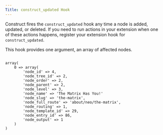 ```yaml
---
Title: construct_updated Hook
---
```


Construct fires the `construct_updated` hook any time a node is added, updated, or deleted. If you need to run actions in your extension when one of these actions happens, register your extension hook for `construct_updated`.

This hook provides one argument, an array of affected nodes.

<div class="content-blocks__pre-wrapper content-blocks__pre-wrapper--example">
<pre class="content-blocks__pre content-blocks__pre--example language-php">
<code class="content-blocks__code content-blocks__code--example language-php">
array(
	0 => array(
		'node_id' => 4,
		'node_tree_id' => 2,
		'node_order' => 2,
		'node_parent' => 2,
		'node_level' => 3,
		'node_name' => 'The Matrix Has You!'
		'node_slug' => 'the-matrix',
		'node_full_route' => 'about/neo/the-matrix',
		'node_routing' => 1,
		'node_template_id' => 29,
		'node_entry_id' => 86,
		'node_output' => 1
	)
)
</code>
</pre>
</div>
